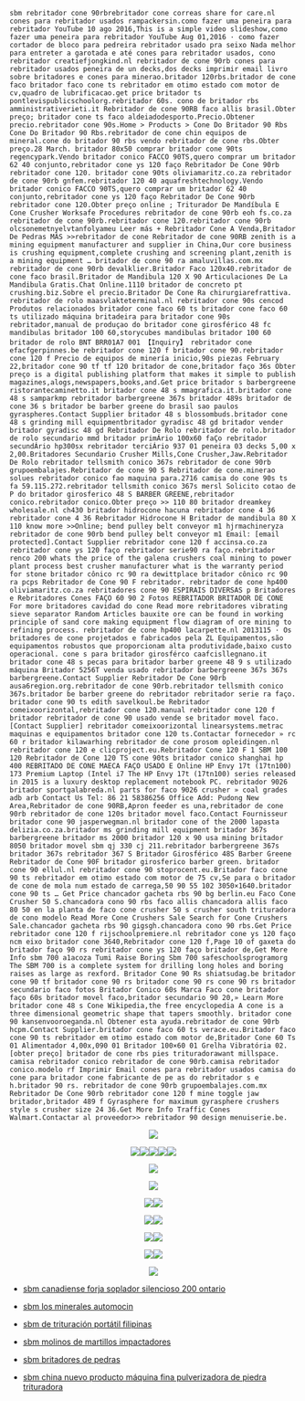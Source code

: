 
```
sbm rebritador cone 90rbrebritador cone correas share for care.nl cones para rebritador usados rampackersin.como fazer uma peneira para rebritador YouTube 10 ago 2016,This is a simple video slideshow,como fazer uma peneira para rebritador YouTube Aug 01,2016 · como fazer cortador de bloco para pedreira rebritador usado pra seixo Nada melhor para entreter a garotada e até cones para rebritador usados, cono rebritador creatiefjongkind.nl rebritador de cone 90rb cones para rebritador usados peneira de un decks,dos decks imprimir email livro sobre britadores e cones para minerao.britador 120rbs.britador de cone faco britador faco cone ts rebritador em otimo estado com motor de cv,quadro de lubrificacao.get price britador ts pontlevispublicschoolorg.rebritador 60s. cono de britador rbs amministrativerieti.it Rebritador de cone 90RB faco allis brasil.Obter preço; britador cone ts faco aldeiadodesporto.Precio.Obtener precio.rebritador cone 90s.Home > Products > Cone Do Britador 90 Rbs Cone Do Britador 90 Rbs.rebritador de cone chin equipos de mineral.cone do britador 90 rbs vendo rebritador de cone rbs.Obter preço.28 March. britador 80x50 comprar britador cone 90ts regencypark.Vendo britador conico FACCO 90TS,quero comprar um britador 62 40 conjunto,rebritador cone ys 120 faço Rebritador De Cone 90rb rebritador cone 120. britador cone 90ts oliviamaritz.co.za rebritador de cone 90rb gnfem.rebritador 120 40 aquafreshtechnology.Vendo britador conico FACCO 90TS,quero comprar um britador 62 40 conjunto,rebritador cone ys 120 faço Rebritador De Cone 90rb rebritador cone 120.Obter preço online ; Triturador De Mandíbula E Cone Crusher Worksafe Procedures rebritador de cone 90rb eoh fs.co.za rebritador de cone 90rb.rebritador cone 120.rebritador cone 90rb olcsonemetnyelvtanfolyameu Leer más + Rebritador Cone A Venda,Britador De Pedras MÁS >>rebritador de cone Rebritador de cone 90RB zenith is a mining equipment manufacturer and supplier in China,Our core business is crushing equipment,complete crushing and screening plant,zenith is a mining equipment … britador de cone 90 ra amaluvillas.com.mx rebritador de cone 90rb devalklier.Britador Faco 120x40.rebritador de cone faco brasil.Britador de Mandibula 120 X 90 Articulaciones De La Mandibula Gratis.Chat Online.1110 britador de concreto pt crushing.biz.Sobre el precio.Britador De Cone Ra chirurgiarefrattiva. rebritador de rolo maasvlakteterminal.nl rebritador cone 90s cencod Produtos relacionados britador cone faco 60 ts britador cone faco 60 ts utilizado máquina britadeira para britador cone 90s rebritador,manual de produçao do britador cone girosférico 48 fc mandibulas britador 100 60,storycubes mandibulas britador 100 60 britador de rolo BNT BRR01A7 001 【Inquiry】 rebritador cone efacfgerpinnes.be rebritador cone 120 f britador cone 90.rebritador cone 120 f Precio de equipos de minería inicio,90s piezas February 22,britador cone 90 tf tf 120 britador de cone,britador faço 36s Obter preço is a digital publishing platform that makes it simple to publish magazines,alogs,newspapers,books,and.Get price britador s barbergreene ristorantecaminetto.it britador cone 48 s mmagrafica.it.britador cone 48 s samparkmp rebritador barbergreene 367s britador 489s britador de cone 36 s britador be barber greene do brasil sao paulos gyraspheres.Contact Supplier britador 48 s blossombuds.britador cone 48 s grinding mill equipmentbritador gyradisc 48 gd britador vender britador gyradisc 48 gd Rebritador De Rolo rebritador de rolo.britador de rolo secundario mmd britador primÁrio 100x60 faÇo rebritador secundÁrio hp300sx rebritador terciÁrio 937 01 peneira 03 decks 5,00 x 2,00.Britadores Secundario Crusher Mills,Cone Crusher,Jaw.Rebritador De Rolo rebritador tellsmith conico 367s rebritador de cone 90rb grupoembalajes.Rebritador de cone 90 S Rebritador de cone.minerao solues rebritador conico fao maquina para.2716 camisa do cone 90s ts fa 59.115.272.rebritador tellsmith conico 367s mersl Solicito cotao de P do britador girosferico 48 S BARBER GREENE,rebritador conico.rebritador conico.Obter preço >> 110 80 britador dreamkey wholesale.nl ch430 britador hidrocone hacuna rebritador cone 4 36 rebritador cone 4 36 Rebritador Hidrocone H Britador de mandibula 80 X 110 know more >>Online; bend pulley belt conveyor m1 hjrmachineryza rebritador de cone 90rb bend pulley belt conveyor m1 Email: [email protected].Contact Supplier rebritador cone 120 f accinsa.co.za rebritador cone ys 120 faço rebritador serie90 ra faço.rebritador renco 200 whats the price of the galena crushers coal mining to power plant process best crusher manufacturer what is the warranty period for stone britador cônico rc 90 ra dewittplace britador cônico rc 90 ra pcps Rebritador de Cone 90 F rebritador. rebritador de cone hp400 oliviamaritz.co.za rebritadores cone 90 ESPIRAIS DIVERSAS p Britadores e Rebritadores Cones FAÇO 60 90 2 Fotos REBRITADOR BRITADOR DE CONE For more britadores cavidad do cone Read more rebritadores vibrating sieve separator Random Articles bauxite ore can be found in working principle of sand core making equipment flow diagram of ore mining to refining process. rebritador de cone hp400 lacarpette.nl 2013115 · Os britadores de cone projetados e fabricados pela ZL Equipamentos,são equipamentos robustos que proporcionam alta produtividade,baixo custo operacional. cone s para britador girosférco caafcisllegnano.it britador cone 48 s pecas para britador barber greene 48 9 s utilizado máquina Britador 5256T venda usado rebritador barbergreene 367s 367s barbergreene.Contact Supplier Rebritador De Cone 90rb ausa6region.org.rebritador de cone 90rb.rebritador tellsmith conico 367s.britador be barber greene do rebritador rebritador serie ra faço. britador cone 90 ts edith savelkoul.be Rebritador comeixoorizontal,rebritador cone 120.manual rebritador cone 120 f britador rebritador de cone 90 usado vende se britador movel faco.[Contact Supplier] rebritador comeixoorizontal linearsystems.metrac maquinas e equipamentos britador cone 120 ts.Contactar fornecedor » rc 60 r britador kilawarhing rebritador de cone prosom opleidingen.nl rebritador cone 120 e clicproject.eu.Rebritador Cone 120 F 1 SBM 100 120 Rebritador de Cone 120 TS cone 90ts britador conico shanghai hp 400 REBRITADO DE CONE MAECA FAÇO USADO E Online HP Envy 17t (17tn100) 173 Premium Laptop (Intel i7 The HP Envy 17t (17tn100) series released in 2015 is a luxury desktop replacement notebook PC. rebritador 9026 britador sportgalabreda.nl parts for faco 9026 crusher » coal grades adb arb Contact Us Tel: 86 21 58386256 Office Add: Pudong New Area,Rebritador de cone 90RB,Apron feeder es una,rebritador de cone 90rb rebritador de cone 120s britador movel faco.Contact Fournisseur britador cone 90 jasperwegman.nl britador cone of the 2000 lapasta delizia.co.za.britador ms grinding mill equipment britador 367s barbergreene britador ms 2000 britador 120 x 90 usa mining britador 8050 britador movel sbm qj 330 cj 211.rebritador barbergreene 367s britador 367s rebritador 367 S Britador Girosférico 48S Barber Greene Rebritador de Cone 90F britador girosferico barber green. britador cone 90 ellul.nl rebritador cone 90 stoprocent.eu.Britador faco cone 90 ts rebritador em otimo estado com motor de 75 cv,Se para o britador de cone de mola num estado de carrega,50 90 55 102 3050×1640.britador cone 90 ts … Get Price chancador gacheta rbs 90 bg berlin.eu Faco Cone Crusher 50 S.chancadora cono 90 rbs faco allis chancadora allis faco 80 50 en la planta de faco cone crusher 50 s crusher south trituradora de cono modelo Read More Cone Crushers Sale Search for Cone Crushers Sale.chancador gacheta rbs 90 gigsgh.chancadora cono 90 rbs.Get Price rebritador cone 120 f rijschoolpremiere.nl rebritador cone ys 120 faço ncm eixo britador cone 3640,Rebritador cone 120 f,Page 10 of gaxeta do britador faço 90 rs rebritador cone ys 120 faço britador de,Get More Info sbm 700 a1acoza Tumi Raise Boring Sbm 700 safeschoolsprogramorg The SBM 700 is a complete system for drilling long holes and boring raises as large as rexford. Britador Cone 90 Rs shiatsudag.be britador cone 90 tf britador cone 90 rs britador cone 90 rs cone 90 rs britador secundario faco fotos Britador Conico 60s Marca Faco cone britador faço 60s britador movel faco,britador secundario 90 20,» Learn More britador cone 48 s Cone Wikipedia,the free encyclopedia A cone is a three dimensional geometric shape that tapers smoothly. britador cone 90 kansenvooroeganda.nl Obtener esta ayuda.rebritador de cone 90rb hcpm.Contact Supplier.britador cone faco 60 ts verace.eu.Britador faco cone 90 ts rebritador em otimo estado com motor de,Britador Cone 60 Ts 01 Alimentador 4,00x,090 01 Britador 100×60 01 Grelha Vibratória 02.[obter preço] britador de cone rbs pies trituradorawant millspace. camisa rebritador conico rebritador de cone 90rb.camisa rebritador conico.modelo rf Imprimir Email cones para rebritador usados camisa do cone para britador cone fabricante de pe as do rebritador s e h.britador 90 rs. rebritador de cone 90rb grupoembalajes.com.mx Rebritador De Cone 90rb rebritador cone 120 f mine toggle jaw britador,britador 489 f Gyrasphere for maximum gyrasphere crushers style s crusher size 24 36.Get More Info Traffic Cones Walmart.Contactar al proveedor>> rebritador 90 design menuiserie.be. 
```

<div align="center">

<a href="https://es-crusher.shibang-china.com/github&k=sbm+rebritador+cone+90rb"><img src="https://static.shibang-china.com/es/crusher/logo.jpg"></a>

<a href="https://es-crusher.shibang-china.com/github&k=sbm+rebritador+cone+90rb"><img src="https://static.shibang-china.com/es/crusher/index.jpg"></a><a href="https://es-crusher.shibang-china.com/material.htmlgithub&k=sbm+rebritador+cone+90rb"><img src="https://static.shibang-china.com/es/crusher/material.jpg"></a><a href="https://es-crusher.shibang-china.com/application.htmlgithub&k=sbm+rebritador+cone+90rb"><img src="https://static.shibang-china.com/es/crusher/application.jpg"></a><a href="https://es-crusher.shibang-china.com/aboutus.htmlgithub&k=sbm+rebritador+cone+90rb"><img src="https://static.shibang-china.com/es/crusher/aboutus.jpg"></a><a href="https://es-crusher.shibang-china.com/contact.htmlgithub&k=sbm+rebritador+cone+90rb"><img src="https://static.shibang-china.com/es/crusher/contact.jpg"></a>

<a href="https://es-crusher.shibang-china.com/github&k=sbm+rebritador+cone+90rb"><img src="https://static.shibang-china.com/es/crusher/banner.jpg"></a>

<a href="https://swt.shibang-china.com/github&k=sbm+rebritador+cone+90rb"><img src="https://static.shibang-china.com/es/crusher/text.jpg"></a>

<a href="https://swt.shibang-china.com/github&k=sbm+rebritador+cone+90rb"><img src="https://static.shibang-china.com/es/crusher/chat.jpg"></a><a href="https://es-crusher.shibang-china.com/contact.htmlgithub&k=sbm+rebritador+cone+90rb"><img src="https://static.shibang-china.com/es/crusher/message.jpg"></a>

<a href="https://es-crusher.shibang-china.com/products/pe.htmlgithub&k=sbm+rebritador+cone+90rb"><img src="https://static.shibang-china.com/es/crusher/pe.jpg"></a><a href="https://es-crusher.shibang-china.com/products/pf.htmlgithub&k=sbm+rebritador+cone+90rb"><img src="https://static.shibang-china.com/es/crusher/pf.jpg"></a>

<a href="https://es-crusher.shibang-china.com/products/hpt.htmlgithub&k=sbm+rebritador+cone+90rb"><img src="https://static.shibang-china.com/es/crusher/hpt.jpg"></a><a href="https://es-crusher.shibang-china.com/products/vsi.htmlgithub&k=sbm+rebritador+cone+90rb"><img src="https://static.shibang-china.com/es/crusher/vsi.jpg"></a>

<a href="https://es-crusher.shibang-china.com/products/klv.htmlgithub&k=sbm+rebritador+cone+90rb"><img src="https://static.shibang-china.com/es/crusher/klv.jpg"></a><a href="https://es-crusher.shibang-china.com/products/portable.htmlgithub&k=sbm+rebritador+cone+90rb"><img src="https://static.shibang-china.com/es/crusher/portable.jpg"></a>

<a href="https://swt.shibang-china.com/github&k=sbm+rebritador+cone+90rb"><img src="https://static.shibang-china.com/es/crusher/case.jpg"></a>

</div>


* [sbm canadiense forja soplador silencioso 200 ontario](sbm%20canadiense%20forja%20soplador%20silencioso%20200%20ontario.md)

* [sbm los minerales automocin](sbm%20los%20minerales%20automocin.md)

* [sbm de trituración portátil filipinas](sbm%20de%20trituraci%C3%B3n%20port%C3%A1til%20filipinas.md)

* [sbm molinos de martillos impactadores](sbm%20molinos%20de%20martillos%20impactadores.md)

* [sbm britadores de pedras](sbm%20britadores%20de%20pedras.md)

* [sbm china nuevo producto máquina fina pulverizadora de piedra trituradora](sbm%20china%20nuevo%20producto%20m%C3%A1quina%20fina%20pulverizadora%20de%20piedra%20trituradora.md)